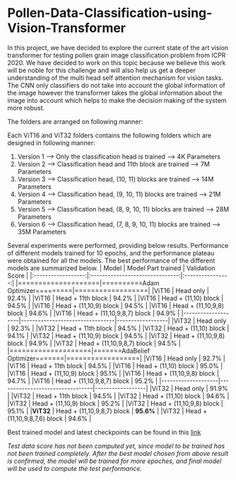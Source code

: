 # Pollen-Data-Classification-using-Vision-Transformer

In this project, we have decided to explore the current state of the art vision transformer for testing pollen grain image classification problem from ICPR 2020. 
We have decided to work on this topic because we believe this work will be noble for this challenge and will also help us get a deeper understanding of the multi head self attention mechanism for vision tasks. 
The CNN only classifiers do not take into account the global information of the image however the transformer takes the global information about the image into account which helps to make the decision making of the system more robust.

The folders are arranged on following manner:

Each ViT16 and ViT32 folders contains the following folders which are designed in following manner:

1. Version 1 --> Only the classification head is trained --> 4K Parameters 
2. Version 2 --> Classification head and 11th block are trained --> 7M Parameters
3. Version 3 --> Classification head, (10, 11) blocks are trained --> 14M Parameters
4. Version 4 --> Classification head, (9, 10, 11) blocks are trained --> 21M Parameters
5. Version 5 --> Classification head, (8, 9, 10, 11) blocks are trained --> 28M Parameters
6. Version 6 --> Classification head, (7, 8, 9, 10, 11) blocks are trained --> 35M Parameters


Several experiments were performed, providing below results.
Performance of different models trained for 10 epochs, and the performance plateau were obtained for all the models. The best performance of the different models are summarized below.
|        Model       |      Model Part trained         | Validation Score |
|:------------------:|:-------------------------------:|:----------------:|
|====================|==========Adam Optimizer=========|==================|
|ViT16               |   Head only                     |     92.4%        |
|ViT16               |   Head + 11th block             |     94.2%        |
|ViT16               |   Head + (11,10)  block         |     94.5%        |
|ViT16               |   Head + (11,10,9)  block       |     94.5%        |
|ViT16               |   Head + (11,10,9,8)  block     |     94.6%        |
|ViT16               |   Head + (11,10,9,8,7)  block   |     94.9%        |
|--------------------|---------------------------------|------------------|
|ViT32               |   Head only                     |     92.3%        |
|ViT32               |   Head + 11th block             |     94.5%        |
|ViT32               |   Head + (11,10)  block         |     94.1%        |
|ViT32               |   Head + (11,10,9)  block       |     94.5%        |
|ViT32               |   Head + (11,10,9,8)  block     |     94.9%        |
|ViT32               |   Head + (11,10,9,8,7)  block   |     94.5%        |
|====================|=======AdaBelief Optimizer=======|==================|
|ViT16               |   Head only                     |     92.7%        |
|ViT16               |   Head + 11th block             |     94.5%        |
|ViT16               |   Head + (11,10)  block         |     95.0%        |
|ViT16               |   Head + (11,10,9)  block       |     95.1%        |
|ViT16               |   Head + (11,10,9,8)  block     |     94.7%        |
|ViT16               |   Head + (11,10,9,8,7)  block   |     95.2%        |
|--------------------|---------------------------------|------------------|
|ViT32               |   Head only                     |     91.9%        |
|ViT32               |   Head + 11th block             |     94.5%        |
|ViT32               |   Head + (11,10)  block         |     94.6%        |
|ViT32               |   Head + (11,10,9)  block       |     95.2%        |
|ViT32               |   Head + (11,10,9,8)  block     |     95.1%        |
|__ViT32__           |   Head + (11,10,9,8,7)  block   |   __95.6%__      |
|ViT32               |   Head + (11,10,9,8,7,6)  block |     94.6%        |

Best trained model and latest checkpoints can be found in this [link](https://kuacae-my.sharepoint.com/:f:/g/personal/100058927_ku_ac_ae/ElAIxKpwEE1FtXSUAY435A4B7EIXLa7ouQMnJ-uwcJ5uWw?e=6mKEjd)


_Test data score has not been computed yet, since model to be trained has not been trained completely. After the best model chosen from above result is confirmed, the model will be trained for more epoches, and final model will be used to compute the test performance._
